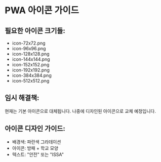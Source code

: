 # PWA 아이콘 가이드

## 필요한 아이콘 크기들:
- icon-72x72.png
- icon-96x96.png  
- icon-128x128.png
- icon-144x144.png
- icon-152x152.png
- icon-192x192.png
- icon-384x384.png
- icon-512x512.png

## 임시 해결책:
현재는 기본 아이콘으로 대체됩니다.
나중에 디자인된 아이콘으로 교체 예정입니다.

## 아이콘 디자인 가이드:
- 배경색: 파란색 그라데이션
- 아이콘: 방패 + 학교 모양
- 텍스트: "안전" 또는 "ISSA"